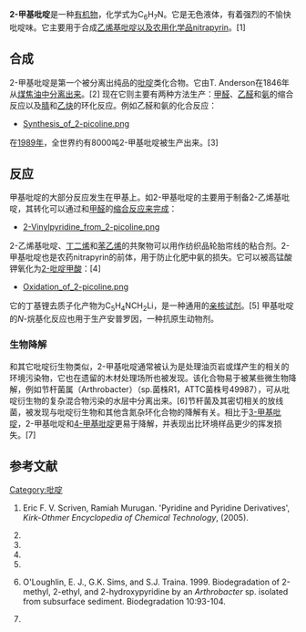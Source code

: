 **2-甲基吡啶**是一种[有机物](https://zh.wikipedia.org/wiki/有机物 "wikilink")，化学式为C<sub>6</sub>H<sub>7</sub>N。它是无色液体，有着强烈的不愉快吡啶味。它主要用于合成[乙烯基吡啶以及农用化学品nitrapyrin](https://zh.wikipedia.org/wiki/乙烯基吡啶 "wikilink")。\[1\]

## 合成

2-甲基吡啶是第一个被分离出纯品的[吡啶](../Page/吡啶.md "wikilink")类化合物。它由T. Anderson在1846年从[煤焦油中分离出来](https://zh.wikipedia.org/wiki/煤焦油 "wikilink")。\[2\] 现在它则主要有两种方法生产：[甲醛](../Page/甲醛.md "wikilink")、[乙醛](../Page/乙醛.md "wikilink")和[氨](../Page/氨.md "wikilink")的缩合反应以及[腈](../Page/腈.md "wikilink")和[乙炔](../Page/乙炔.md "wikilink")的环化反应。例如乙醛和氨的化合反应：

  -
    [Synthesis_of_2-picoline.png](https://zh.wikipedia.org/wiki/File:Synthesis_of_2-picoline.png "fig:Synthesis_of_2-picoline.png")

在[1989年](../Page/1989年.md "wikilink")，全世界约有8000吨2-甲基吡啶被生产出来。\[3\]

## 反应

甲基吡啶的大部分反应发生在甲基上。如2-甲基吡啶的主要用于制备2-乙烯基吡啶，其转化可以通过和[甲醛](../Page/甲醛.md "wikilink")的[缩合反应来完成](https://zh.wikipedia.org/wiki/缩合反应 "wikilink")：

  -
    [2-Vinylpyridine_from_2-picoline.png](https://zh.wikipedia.org/wiki/File:2-Vinylpyridine_from_2-picoline.png "fig:2-Vinylpyridine_from_2-picoline.png")

2-乙烯基吡啶、[丁二烯](../Page/丁二烯.md "wikilink")和[苯乙烯](../Page/苯乙烯.md "wikilink")的共聚物可以用作纺织品轮胎帘线的粘合剂。2-甲基吡啶也是农药nitrapyrin的前体，用于防止化肥中氨的损失。它可以被高锰酸钾氧化为[2-吡啶甲酸](https://zh.wikipedia.org/wiki/2-吡啶甲酸 "wikilink")：\[4\]

  -
    [Oxidation_of_2-picoline.png](https://zh.wikipedia.org/wiki/File:Oxidation_of_2-picoline.png "fig:Oxidation_of_2-picoline.png")

它的丁基锂去质子化产物为C<sub>5</sub>H<sub>4</sub>NCH<sub>2</sub>Li，是一种通用的[亲核试剂](https://zh.wikipedia.org/wiki/亲核试剂 "wikilink")。\[5\] 甲基吡啶的*N*-烷基化反应也用于生产安普罗因，一种抗原生动物剂。

### 生物降解

和其它吡啶衍生物类似，2-甲基吡啶通常被认为是处理油页岩或煤产生的相关的环境污染物，它也在遗留的木材处理场所也被发现。该化合物易于被某些微生物降解，例如节杆菌属（Arthrobacter）（sp.菌株R1，ATTC菌株号49987），可从吡啶衍生物的复杂混合物污染的水层中分离出来。\[6\]节杆菌及其密切相关的放线菌，被发现与吡啶衍生物和其他含氮杂环化合物的降解有关。相比于[3-甲基吡啶](../Page/3-甲基吡啶.md "wikilink")，2-甲基吡啶和[4-甲基吡啶](../Page/4-甲基吡啶.md "wikilink")更易于降解，并表现出比环境样品更少的挥发损失。\[7\]

## 参考文献

[Category:吡啶](https://zh.wikipedia.org/wiki/Category:吡啶 "wikilink")

1.  Eric F. V. Scriven, Ramiah Murugan. 'Pyridine and Pyridine Derivatives', *Kirk-Othmer Encyclopedia of Chemical Technology*, (2005).

2.

3.

4.
5.

6.  O'Loughlin, E. J., G.K. Sims, and S.J. Traina. 1999. Biodegradation of 2-methyl, 2-ethyl, and 2-hydroxypyridine by an *Arthrobacter* sp. isolated from subsurface sediment. Biodegradation 10:93-104.

7.